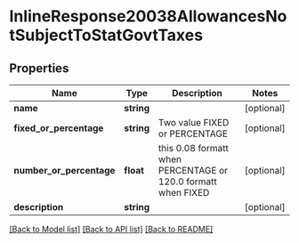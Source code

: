 # InlineResponse20038AllowancesNotSubjectToStatGovtTaxes

## Properties
Name | Type | Description | Notes
------------ | ------------- | ------------- | -------------
**name** | **string** |  | [optional] 
**fixed_or_percentage** | **string** | Two value FIXED or PERCENTAGE | [optional] 
**number_or_percentage** | **float** | this 0.08 formatt when PERCENTAGE or 120.0 formatt when FIXED | [optional] 
**description** | **string** |  | [optional] 

[[Back to Model list]](../../README.md#documentation-for-models) [[Back to API list]](../../README.md#documentation-for-api-endpoints) [[Back to README]](../../README.md)

